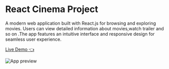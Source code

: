 # React Cinema Project

A modern web application built with React.js for browsing and exploring movies. Users can view detailed information about movies,watch trailer and so on .The app features an intuitive interface and responsive design for seamless user experience.


[Live Demo 👈](https://tcinema.netlify.app/)

![App preview](docs/preview.png)
